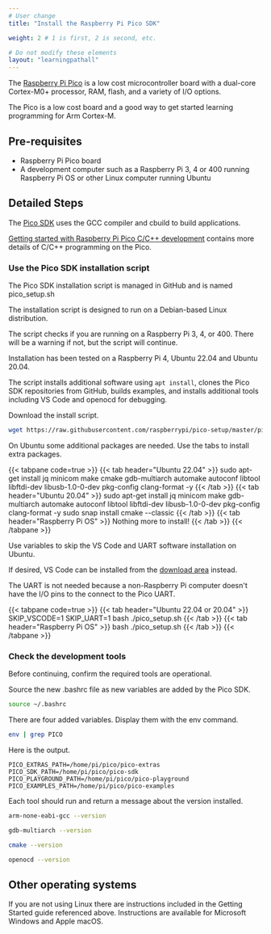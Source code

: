 ```yaml
---
# User change
title: "Install the Raspberry Pi Pico SDK"

weight: 2 # 1 is first, 2 is second, etc.

# Do not modify these elements
layout: "learningpathall"
---
```


The [Raspberry Pi Pico](https://www.raspberrypi.com/products/raspberry-pi-pico/) is a low cost microcontroller board with a dual-core Cortex-M0+ processor, RAM, flash, and a variety of I/O options.

The Pico is a low cost board and a good way to get started learning programming for Arm Cortex-M.

## Pre-requisites

- Raspberry Pi Pico board
- A development computer such as a Raspberry Pi 3, 4 or 400 running Raspberry Pi OS or other Linux computer running Ubuntu 

## Detailed Steps

The [Pico SDK](https://github.com/raspberrypi/pico-sdk) uses the GCC compiler and cbuild to build applications. 

[Getting started with Raspberry Pi Pico C/C++ development](https://datasheets.raspberrypi.com/pico/getting-started-with-pico.pdf) contains more details of C/C++ programming on the Pico.

### Use the Pico SDK installation script

The Pico SDK installation script is managed in GitHub and is named pico_setup.sh 

The installation script is designed to run on a Debian-based Linux distribution. 

The script checks if you are running on a Raspberry Pi 3, 4, or 400. There will be a warning if not, but the script will continue. 

Installation has been tested on a Raspberry Pi 4, Ubuntu 22.04 and Ubuntu 20.04.

The script installs additional software using `apt install`, clones the Pico SDK repositories from GitHub, builds examples, and installs additional tools including VS Code and openocd for debugging. 

Download the install script. 

```bash
wget https://raw.githubusercontent.com/raspberrypi/pico-setup/master/pico_setup.sh
```

On Ubuntu some additional packages are needed. Use the tabs to install extra packages. 

{{< tabpane code=true >}}
  {{< tab header="Ubuntu 22.04" >}}
sudo apt-get install jq minicom make cmake gdb-multiarch automake autoconf libtool libftdi-dev libusb-1.0-0-dev pkg-config clang-format -y
  {{< /tab >}}
  {{< tab header="Ubuntu 20.04" >}}
sudo apt-get install jq minicom make gdb-multiarch automake autoconf libtool libftdi-dev libusb-1.0-0-dev pkg-config clang-format -y
sudo snap install cmake --classic
  {{< /tab >}}
  {{< tab header="Raspberry Pi OS" >}}
Nothing more to install!
  {{< /tab >}}
{{< /tabpane >}}


Use variables to skip the VS Code and UART software installation on Ubuntu. 

If desired, VS Code can be installed from the [download area](https://code.visualstudio.com/download) instead. 

The UART is not needed because a non-Raspberry Pi computer doesn't have the I/O pins to the connect to the Pico UART.

{{< tabpane code=true >}}
  {{< tab header="Ubuntu 22.04 or 20.04" >}}
SKIP_VSCODE=1 SKIP_UART=1 bash ./pico_setup.sh
  {{< /tab >}}
  {{< tab header="Raspberry Pi OS" >}}
bash ./pico_setup.sh
  {{< /tab >}}
{{< /tabpane >}}


### Check the development tools

Before continuing, confirm the required tools are operational. 

Source the new .bashrc file as new variables are added by the Pico SDK.

```bash
source ~/.bashrc
```

There are four added variables. Display them with the env command.

```bash
env | grep PICO
```

Here is the output.

```console
PICO_EXTRAS_PATH=/home/pi/pico/pico-extras
PICO_SDK_PATH=/home/pi/pico/pico-sdk
PICO_PLAYGROUND_PATH=/home/pi/pico/pico-playground
PICO_EXAMPLES_PATH=/home/pi/pico/pico-examples
```

Each tool should run and return a message about the version installed. 

```bash
arm-none-eabi-gcc --version
```

```bash
gdb-multiarch --version
```

```bash
cmake --version
```

```bash
openocd --version
```

## Other operating systems 

If you are not using Linux there are instructions included in the Getting Started guide referenced above. Instructions are available for Microsoft Windows and Apple macOS.

